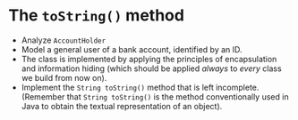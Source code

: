 # The `toString()` method

* Analyze `AccountHolder`
* Model a general user of a bank account, identified by an ID.
* The class is implemented by applying the principles of encapsulation and information hiding 
  (which should be applied *always* to *every* class we build from now on).
* Implement the `String toString()` method that is left incomplete.
  (Remember that `String toString()` is the method conventionally used in Java to obtain the textual representation of an object).
